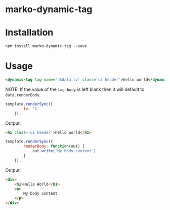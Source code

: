 marko-dynamic-tag
=================

Installation
============

```
npm install marko-dynamic-tag --save
```

Usage
=====

```xml
<dynamic-tag tag-name='h$data.lv' class='ui header'>hello world</dynamic-tag>
```

NOTE: If the value of the `tag-body` is left blank then it will default to `data.renderBody`.

```javascript
template.renderSync({
        lv: '1'
    });
```

Output:

```html
<h1 class='ui header'>hello world</h1>
```

```javascript
template.renderSync({
        renderBody: function(out) {
            out.write('My body content')
        }
    });
```

Output:

```html
<div>
    <h1>Hello World</h1>
    <p>
        My body content
    </p>
</div>
```
